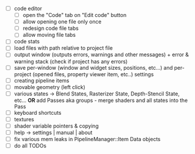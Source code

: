 - [ ] code editor
  - [ ] open the "Code" tab on "Edit code" button
  - [ ] allow opening one file only once
  - [ ] redesign code file tabs
  - [ ] allow moving file tabs
- [ ] code stats
- [ ] load files with path relative to project file
- [ ] output window (outputs errors, warnings and other messages) + error & warning stack (check if project has any errors)
- [ ] save per-window (window and widget sizes, positions, etc...) and per-project (opened files, property viewer item, etc..) settings
- [ ] creating pipeline items
- [ ] movable geometry (left click)
- [ ] various states -> Blend States, Rasterizer State, Depth-Stencil State, etc... **OR** add Passes aka groups - merge shaders and all states into the Pass
- [ ] keyboard shortcuts
- [ ] textures
- [ ] shader variable pointers & copying
- [ ] help -> settings | manual | about
- [ ] fix various mem leaks in PipelineManager::Item Data objects
- [ ] do all TODOs